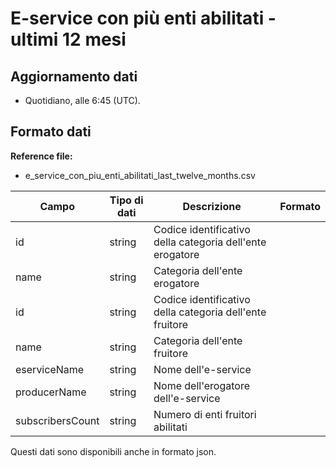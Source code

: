 
# E-service con più enti abilitati - ultimi 12 mesi

## Aggiornamento dati

- Quotidiano, alle 6:45 (UTC).

## Formato dati

**Reference file:**

- e_service_con_piu_enti_abilitati_last_twelve_months.csv<br>

| Campo            | Tipo di dati | Descrizione                                               | Formato |
| ---------------- | ------------ | --------------------------------------------------------- | ------- |
| id               | string       | Codice identificativo della categoria dell'ente erogatore |         |
| name             | string       | Categoria dell'ente erogatore                             |         |
| id               | string       | Codice identificativo della categoria dell'ente fruitore  |         |
| name             | string       | Categoria dell'ente fruitore                              |         |
| eserviceName     | string       | Nome dell'e-service                                       |         |
| producerName     | string       | Nome dell'erogatore dell'e-service                        |         |
| subscribersCount | string       | Numero di enti fruitori abilitati                         |         |

Questi dati sono disponibili anche in formato json.
